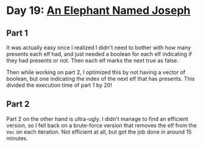# Day 19: [An Elephant Named Joseph](https://adventofcode.com/2016/day/19)

## Part 1

It was actually easy once I realized I didn't need to bother with how many presents each elf had, and just needed a boolean for each elf indicating if they had presents or not. Then each elf marks the next true as false.

Then while working on part 2, I optimized this by not having a vector of boolean, but one indicating the index of the next elf that has presents. This divided the execution time of part 1 by 20!

## Part 2

Part 2 on the other hand is ultra-ugly. I didn't manage to find an efficient version, so I fell back on a brute-force version that removes the elf from the `Vec` on each iteration. Not efficient at all, but got the job done in around 15 minutes.